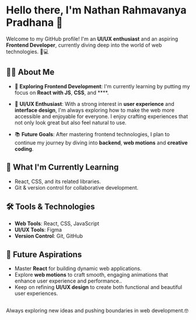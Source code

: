 # Hello there, I'm Nathan Rahmavanya Pradhana 👋

Welcome to my GitHub profile! I'm an **UI/UX enthusiast** and an aspiring **Frontend Developer**, currently diving deep into the world of web technologies. 🎨💻

## 👨‍💻 About Me

- 🚀 **Exploring Frontend Development**: I'm currently learning by putting my focus on **React with JS**, **CSS**, and ****.
  
- 🎨 **UI/UX Enthusiast**: With a strong interest in **user experience** and **interface design**, I'm always exploring how to make the web more accessible and enjoyable for everyone. I enjoy crafting experiences that not only look great but also feel natural to use.
  
- 📚 **Future Goals**: After mastering frontend technologies, I plan to continue my journey by diving into **backend**, **web motions** and **creative coding**.
## 🌱 What I'm Currently Learning

- React, CSS, and its related libraries.
- Git & version control for collaborative development.

## 🛠 Tools & Technologies

- **Web Tools**: React, CSS, JavaScript
- **UI/UX Tools**: Figma
- **Version Control**: Git, GitHub

## 🚀 Future Aspirations

- Master **React** for building dynamic web applications.
- Explore **web motions** to craft smooth, engaging animations that enhance user experience and performance..
- Keep on refining **UI/UX design** to create both functional and beautiful user experiences.

##
Always exploring new ideas and pushing boundaries in web development.🤓
